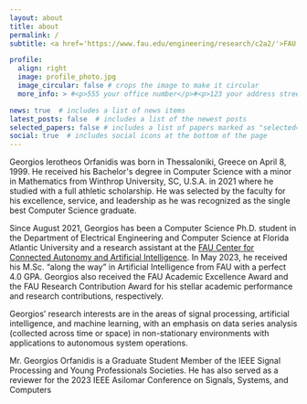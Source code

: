 ```yaml
---
layout: about
title: about
permalink: /
subtitle: <a href='https://www.fau.edu/engineering/research/c2a2/'>FAU Center for Connected Autonomy and Artificial Intelligence & I-SENSE</a>. Dept. of Electrical Engineering and Computer Science, Florida Atlantic University, Boca Raton, FL 33431, USA

profile:
  align: right
  image: profile_photo.jpg
  image_circular: false # crops the image to make it circular
  more_info: > #<p>555 your office number</p>#<p>123 your address street</p>#<p>Your City, State 12345</p>

news: true  # includes a list of news items
latest_posts: false  # includes a list of the newest posts
selected_papers: false # includes a list of papers marked as "selected={true}"
social: true  # includes social icons at the bottom of the page
---
```

Georgios Ierotheos Orfanidis was born in Thessaloniki, Greece on April 8, 1999. He received his Bachelor's degree in Computer Science with a minor in Mathematics from Winthrop University, SC, U.S.A. in 2021 where he studied with a full athletic scholarship. He was selected by the faculty for his excellence, service, and leadership as he was recognized as the single best Computer Science graduate.

Since August 2021, Georgios has been a Computer Science Ph.D. student in the Department of Electrical Engineering and Computer Science at Florida Atlantic University and a research assistant at the [FAU Center for Connected Autonomy and Artificial Intelligence](https://www.fau.edu/engineering/research/c2a2/). In May 2023, he received his M.Sc. “along the way” in Artificial Intelligence from FAU with a perfect 4.0 GPA. Georgios also received the FAU Academic Excellence Award and the FAU Research Contribution Award for his stellar academic performance and research contributions, respectively.

Georgios’ research interests are in the areas of signal processing, artificial intelligence, and machine learning, with an emphasis on data series analysis (collected across time or space) in non-stationary environments with applications to autonomous system operations.

Mr. Georgios Orfanidis is a Graduate Student Member of the IEEE Signal Processing and Young Professionals Societies. He has also served as a reviewer for the 2023 IEEE Asilomar Conference on Signals, Systems, and Computers

<!-- Write your biography here. Tell the world about yourself. Link to your favorite [subreddit](http://reddit.com). You can put a picture in, too. The code is already in, just name your picture `prof_pic.jpg` and put it in the `img/` folder.

Put your address / P.O. box / other info right below your picture. You can also disable any of these elements by editing `profile` property of the YAML header of your `_pages/about.md`. Edit `_bibliography/papers.bib` and Jekyll will render your [publications page](/al-folio/publications/) automatically.

Link to your social media connections, too. This theme is set up to use [Font Awesome icons](http://fortawesome.github.io/Font-Awesome/) and [Academicons](https://jpswalsh.github.io/academicons/), like the ones below. Add your Facebook, Twitter, LinkedIn, Google Scholar, or just disable all of them. -->